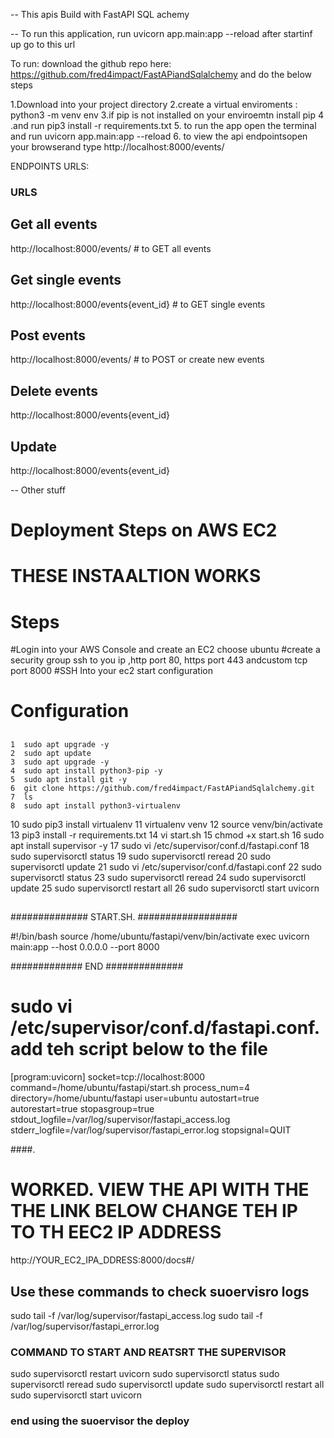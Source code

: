 -- This apis Build with FastAPI SQL achemy 

-- To run this application, run
uvicorn app.main:app --reload
after startinf up go to this url

To run:  download the github repo here:
https://github.com/fred4impact/FastAPiandSqlalchemy
and  do the  below steps 

1.Download into your project directory 
2.create a virtual enviroments : python3 -m venv env
3.if pip is not installed on your enviroemtn install pip
4 .and run  pip3 install -r requirements.txt
5. to run the app open the terminal and run uvicorn app.main:app --reload
6. to view the api endpointsopen your browserand type http://localhost:8000/events/

ENDPOINTS URLS:

### URLS ### 
## Get all events 
http://localhost:8000/events/ # to GET all events

## Get single events 
http://localhost:8000/events{event_id}  # to GET single events 

## Post events
http://localhost:8000/events/ # to POST or create new events

## Delete events
http://localhost:8000/events{event_id}

## Update
 http://localhost:8000/events{event_id}


-- Other stuff 

# Deployment Steps on AWS EC2

# THESE INSTAALTION WORKS 
# Steps
#Login into your AWS Console and create an EC2 choose ubuntu 
#create a security group ssh to you ip ,http port 80, https port 443 andcustom tcp port 8000
#SSH Into your ec2 start configuration

# Configuration

## 

    1  sudo apt upgrade -y
    2  sudo apt update
    3  sudo apt upgrade -y
    4  sudo apt install python3-pip -y
    5  sudo apt install git -y
    6  git clone https://github.com/fred4impact/FastAPiandSqlalchemy.git
    7  ls
    8  sudo apt install python3-virtualenv
   10  sudo pip3 install virtualenv
   11  virtualenv venv
   12  source venv/bin/activate
   13  pip3 install -r requirements.txt
   14  vi start.sh
   15  chmod +x start.sh
   16  sudo apt install supervisor -y
   17  sudo vi /etc/supervisor/conf.d/fastapi.conf
   18  sudo supervisorctl status
   19  sudo supervisorctl reread
   20  sudo supervisorctl update
   21  sudo vi /etc/supervisor/conf.d/fastapi.conf
   22  sudo supervisorctl status
   23  sudo supervisorctl reread
   24  sudo supervisorctl update
   25  sudo supervisorctl restart all
   26  sudo supervisorctl start uvicorn
##  
 

############## START.SH. ##################
 

#!/bin/bash
source /home/ubuntu/fastapi/venv/bin/activate
exec uvicorn main:app --host 0.0.0.0 --port 8000


############# END ##############

# sudo vi /etc/supervisor/conf.d/fastapi.conf. add teh script below to the file ###

[program:uvicorn]
socket=tcp://localhost:8000
command=/home/ubuntu/fastapi/start.sh
process_num=4
directory=/home/ubuntu/fastapi
user=ubuntu
autostart=true
autorestart=true
stopasgroup=true
stdout_logfile=/var/log/supervisor/fastapi_access.log
stderr_logfile=/var/log/supervisor/fastapi_error.log
stopsignal=QUIT

               
####. 

# WORKED. VIEW THE API WITH THE THE LINK BELOW CHANGE TEH IP TO TH EEC2 IP ADDRESS

http://YOUR_EC2_IPA_DDRESS:8000/docs#/



## Use these commands to check suoervisro logs 
sudo tail -f /var/log/supervisor/fastapi_access.log
sudo tail -f /var/log/supervisor/fastapi_error.log


### COMMAND TO START AND REATSRT THE SUPERVISOR

sudo supervisorctl restart uvicorn
sudo supervisorctl status
sudo supervisorctl reread
sudo supervisorctl update
sudo supervisorctl restart all
sudo supervisorctl start uvicorn

### end using the suoervisor the deploy 
